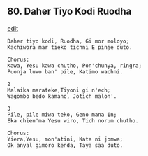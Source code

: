 
## 80.  Daher Tiyo Kodi Ruodha
[edit](https://docs.google.com/document/d/1ga789adVg9kO2axQFpcFEtdUg1nK51sU/edit?mode=html)



    Daher tiyo kodi, Ruodha, Gi mor moloyo;
    Kachiwora mar tieko tichni E pinje duto.

    Chorus:
    Kawa, Yesu kawa chutho, Pon'chunya, ringra;
    Puonja luwo ban' pile, Katimo wachni.

    2
    Malaika marateke,Tiyoni gi n'ech;
    Wagombo bedo kamano, Jotich malon'.

    3
    Pile, pile miwa teko, Geno mana In;
    Eka chien'ma Yesu wiro, Tich norum chutho.

    Chorus:
    Yiera,Yesu, mon'atini, Kata ni jomwa;
    Ok anyal gimoro kenda, Taya saa duto.
